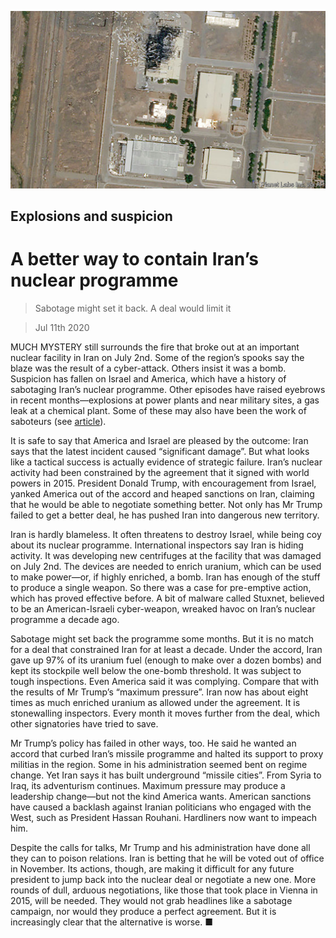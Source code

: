 ![](./images/20200711_LDP010.jpg)

## Explosions and suspicion

# A better way to contain Iran’s nuclear programme

> Sabotage might set it back. A deal would limit it

> Jul 11th 2020

MUCH MYSTERY still surrounds the fire that broke out at an important nuclear facility in Iran on July 2nd. Some of the region’s spooks say the blaze was the result of a cyber-attack. Others insist it was a bomb. Suspicion has fallen on Israel and America, which have a history of sabotaging Iran’s nuclear programme. Other episodes have raised eyebrows in recent months—explosions at power plants and near military sites, a gas leak at a chemical plant. Some of these may also have been the work of saboteurs (see [article](https://www.economist.com//middle-east-and-africa/2020/07/09/what-to-make-of-a-series-of-odd-explosions-in-iran)).

It is safe to say that America and Israel are pleased by the outcome: Iran says that the latest incident caused “significant damage”. But what looks like a tactical success is actually evidence of strategic failure. Iran’s nuclear activity had been constrained by the agreement that it signed with world powers in 2015. President Donald Trump, with encouragement from Israel, yanked America out of the accord and heaped sanctions on Iran, claiming that he would be able to negotiate something better. Not only has Mr Trump failed to get a better deal, he has pushed Iran into dangerous new territory.

Iran is hardly blameless. It often threatens to destroy Israel, while being coy about its nuclear programme. International inspectors say Iran is hiding activity. It was developing new centrifuges at the facility that was damaged on July 2nd. The devices are needed to enrich uranium, which can be used to make power—or, if highly enriched, a bomb. Iran has enough of the stuff to produce a single weapon. So there was a case for pre-emptive action, which has proved effective before. A bit of malware called Stuxnet, believed to be an American-Israeli cyber-weapon, wreaked havoc on Iran’s nuclear programme a decade ago.

Sabotage might set back the programme some months. But it is no match for a deal that constrained Iran for at least a decade. Under the accord, Iran gave up 97% of its uranium fuel (enough to make over a dozen bombs) and kept its stockpile well below the one-bomb threshold. It was subject to tough inspections. Even America said it was complying. Compare that with the results of Mr Trump’s “maximum pressure”. Iran now has about eight times as much enriched uranium as allowed under the agreement. It is stonewalling inspectors. Every month it moves further from the deal, which other signatories have tried to save.

Mr Trump’s policy has failed in other ways, too. He said he wanted an accord that curbed Iran’s missile programme and halted its support to proxy militias in the region. Some in his administration seemed bent on regime change. Yet Iran says it has built underground “missile cities”. From Syria to Iraq, its adventurism continues. Maximum pressure may produce a leadership change—but not the kind America wants. American sanctions have caused a backlash against Iranian politicians who engaged with the West, such as President Hassan Rouhani. Hardliners now want to impeach him.

Despite the calls for talks, Mr Trump and his administration have done all they can to poison relations. Iran is betting that he will be voted out of office in November. Its actions, though, are making it difficult for any future president to jump back into the nuclear deal or negotiate a new one. More rounds of dull, arduous negotiations, like those that took place in Vienna in 2015, will be needed. They would not grab headlines like a sabotage campaign, nor would they produce a perfect agreement. But it is increasingly clear that the alternative is worse. ■